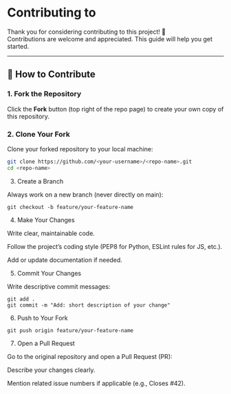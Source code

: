 # Contributing to <PSCP Rush Hour>

Thank you for considering contributing to this project! 🎉  
Contributions are welcome and appreciated. This guide will help you get started.

---

## 🚀 How to Contribute

### 1. Fork the Repository
Click the **Fork** button (top right of the repo page) to create your own copy of this repository.

### 2. Clone Your Fork
Clone your forked repository to your local machine:
```bash
git clone https://github.com/<your-username>/<repo-name>.git
cd <repo-name>
```
3. Create a Branch

Always work on a new branch (never directly on main):
```
git checkout -b feature/your-feature-name
```
4. Make Your Changes

Write clear, maintainable code.

Follow the project’s coding style (PEP8 for Python, ESLint rules for JS, etc.).

Add or update documentation if needed.

5. Commit Your Changes

Write descriptive commit messages:
```
git add .
git commit -m "Add: short description of your change"
```
6. Push to Your Fork
```
git push origin feature/your-feature-name
```
7. Open a Pull Request

Go to the original repository and open a Pull Request (PR):

Describe your changes clearly.

Mention related issue numbers if applicable (e.g., Closes #42).
